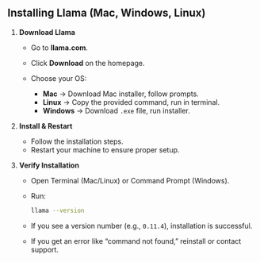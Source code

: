 ## **Installing Llama (Mac, Windows, Linux)**

1. **Download Llama**

   * Go to **llama.com**.
   * Click **Download** on the homepage.
   * Choose your OS:

     * **Mac** → Download Mac installer, follow prompts.
     * **Linux** → Copy the provided command, run in terminal.
     * **Windows** → Download `.exe` file, run installer.

2. **Install & Restart**

   * Follow the installation steps.
   * Restart your machine to ensure proper setup.

3. **Verify Installation**

   * Open Terminal (Mac/Linux) or Command Prompt (Windows).
   * Run:

     ```bash
     llama --version
     ```
   * If you see a version number (e.g., `0.11.4`), installation is successful.
   * If you get an error like “command not found,” reinstall or contact support.
